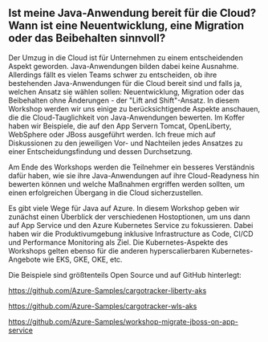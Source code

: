 ## Ist meine Java-Anwendung bereit für die Cloud? Wann ist eine Neuentwicklung, eine Migration oder das Beibehalten sinnvoll?

Der Umzug in die Cloud ist für Unternehmen zu einem entscheidenden Aspekt geworden. Java-Anwendungen bilden dabei keine Ausnahme.
Allerdings fällt es vielen Teams schwer zu entscheiden, ob ihre bestehenden Java-Anwendungen für die Cloud bereit sind und falls ja, welchen Ansatz sie wählen sollen: Neuentwicklung, Migration oder das Beibehalten ohne Änderungen - der "Lift and Shift"-Ansatz.
In diesem Workshop werden wir uns einige zu berücksichtigende Aspekte anschauen, die die Cloud-Tauglichkeit von Java-Anwendungen bewerten.
Im Koffer haben wir Beispiele, die auf den App Servern Tomcat, OpenLiberty, WebSphere oder JBoss ausgeführt werden.
Ich freue mich auf Diskussionen zu den jeweiligen Vor- und Nachteilen jedes Ansatzes zu einer Entscheidungsfindung und dessen Durchsetzung.

Am Ende des Workshops werden die Teilnehmer ein besseres Verständnis dafür haben, wie sie ihre Java-Anwendungen auf ihre Cloud-Readyness hin bewerten können
und welche Maßnahmen ergriffen werden sollten, um einen erfolgreichen Übergang in die Cloud sicherzustellen.

Es gibt viele Wege für Java auf Azure. In diesem Workshop geben wir zunächst einen Überblick der verschiedenen Hostoptionen, um uns dann auf App Service und den Azure Kubernetes Service zu fokussieren. Dabei haben wir die Produktivumgebung inklusive Infrastructure as Code, CI/CD und Performance Monitoring als Ziel. Die Kubernetes-Aspekte des Workshops gelten ebenso für die anderen hyperscalierbaren Kubernetes-Angebote wie EKS, GKE, OKE, etc.


Die Beispiele sind größtenteils Open Source und auf GitHub hinterlegt:

https://github.com/Azure-Samples/cargotracker-liberty-aks

https://github.com/Azure-Samples/cargotracker-wls-aks

https://github.com/Azure-Samples/workshop-migrate-jboss-on-app-service






